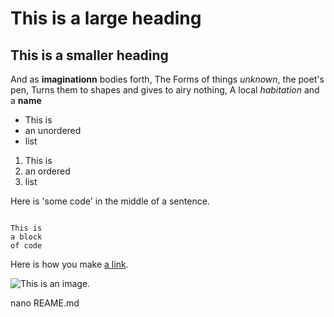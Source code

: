 # This is a large heading

## This is a smaller heading

And as **imaginationn** bodies forth,
The Forms of things *unknown*, the poet's pen,
Turns them to shapes and gives to airy nothing,
A local *habitation* and a **name**

- This is
- an unordered
- list

1. This is 
2. an ordered
3. list

Here is 'some code' in the middle of a sentence. 

```

This is 
a block
of code
```

Here is how you make [a link](https://www.wikipedia.org/).

![This is an image.](https://github.com/yihui/xaringan/releases/download/v0.0.2/karl-moustache.jpg)

nano REAME.md
